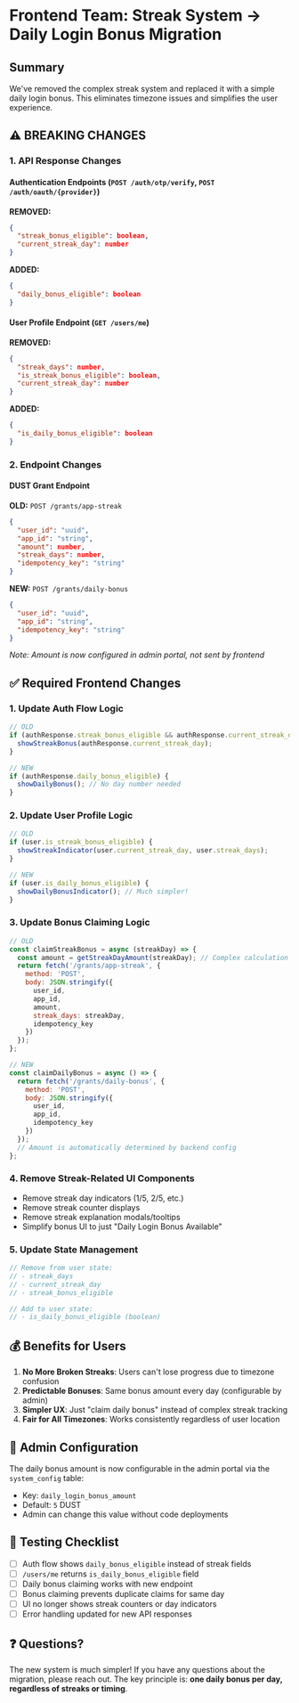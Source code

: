 # Frontend Team: Streak System → Daily Login Bonus Migration

## Summary
We've removed the complex streak system and replaced it with a simple daily login bonus. This eliminates timezone issues and simplifies the user experience.

## ⚠️ BREAKING CHANGES

### 1. API Response Changes

#### Authentication Endpoints (`POST /auth/otp/verify`, `POST /auth/oauth/{provider}`)
**REMOVED:**
```json
{
  "streak_bonus_eligible": boolean,
  "current_streak_day": number
}
```

**ADDED:**
```json
{
  "daily_bonus_eligible": boolean
}
```

#### User Profile Endpoint (`GET /users/me`)
**REMOVED:**
```json
{
  "streak_days": number,
  "is_streak_bonus_eligible": boolean,
  "current_streak_day": number
}
```

**ADDED:**
```json
{
  "is_daily_bonus_eligible": boolean
}
```

### 2. Endpoint Changes

#### DUST Grant Endpoint
**OLD:** `POST /grants/app-streak`
```json
{
  "user_id": "uuid",
  "app_id": "string",
  "amount": number,
  "streak_days": number,
  "idempotency_key": "string"
}
```

**NEW:** `POST /grants/daily-bonus`
```json
{
  "user_id": "uuid", 
  "app_id": "string",
  "idempotency_key": "string"
}
```
*Note: Amount is now configured in admin portal, not sent by frontend*

## ✅ Required Frontend Changes

### 1. Update Auth Flow Logic
```javascript
// OLD
if (authResponse.streak_bonus_eligible && authResponse.current_streak_day) {
  showStreakBonus(authResponse.current_streak_day);
}

// NEW  
if (authResponse.daily_bonus_eligible) {
  showDailyBonus(); // No day number needed
}
```

### 2. Update User Profile Logic
```javascript
// OLD
if (user.is_streak_bonus_eligible) {
  showStreakIndicator(user.current_streak_day, user.streak_days);
}

// NEW
if (user.is_daily_bonus_eligible) {
  showDailyBonusIndicator(); // Much simpler!
}
```

### 3. Update Bonus Claiming Logic
```javascript
// OLD
const claimStreakBonus = async (streakDay) => {
  const amount = getStreakDayAmount(streakDay); // Complex calculation
  return fetch('/grants/app-streak', {
    method: 'POST',
    body: JSON.stringify({
      user_id,
      app_id,
      amount,
      streak_days: streakDay,
      idempotency_key
    })
  });
};

// NEW
const claimDailyBonus = async () => {
  return fetch('/grants/daily-bonus', {
    method: 'POST', 
    body: JSON.stringify({
      user_id,
      app_id,
      idempotency_key
    })
  });
  // Amount is automatically determined by backend config
};
```

### 4. Remove Streak-Related UI Components
- Remove streak day indicators (1/5, 2/5, etc.)
- Remove streak counter displays
- Remove streak explanation modals/tooltips
- Simplify bonus UI to just "Daily Login Bonus Available"

### 5. Update State Management
```javascript
// Remove from user state:
// - streak_days
// - current_streak_day  
// - streak_bonus_eligible

// Add to user state:
// - is_daily_bonus_eligible (boolean)
```

## 💰 Benefits for Users

1. **No More Broken Streaks**: Users can't lose progress due to timezone confusion
2. **Predictable Bonuses**: Same bonus amount every day (configurable by admin)
3. **Simpler UX**: Just "claim daily bonus" instead of complex streak tracking
4. **Fair for All Timezones**: Works consistently regardless of user location

## 🔧 Admin Configuration

The daily bonus amount is now configurable in the admin portal via the `system_config` table:
- Key: `daily_login_bonus_amount`
- Default: `5` DUST
- Admin can change this value without code deployments

## 🎯 Testing Checklist

- [ ] Auth flow shows `daily_bonus_eligible` instead of streak fields
- [ ] `/users/me` returns `is_daily_bonus_eligible` field
- [ ] Daily bonus claiming works with new endpoint
- [ ] Bonus claiming prevents duplicate claims for same day
- [ ] UI no longer shows streak counters or day indicators
- [ ] Error handling updated for new API responses

## ❓ Questions?

The new system is much simpler! If you have any questions about the migration, please reach out. The key principle is: **one daily bonus per day, regardless of streaks or timing**.